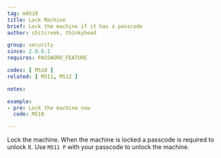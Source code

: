 ```yaml
---
tag: m0510
title: Lock Machine
brief: Lock the machine if it has a passcode
author: shitcreek, thinkyhead

group: security
since: 2.0.6.1
requires: PASSWORD_FEATURE

codes: [ M510 ]
related: [ M511, M512 ]

notes:

example:
- pre: Lock the machine now
  code: M510

---
```


Lock the machine. When the machine is locked a passcode is required to unlock it. Use `M511 P` with your passcode to unlock the machine.
